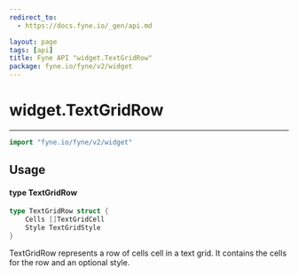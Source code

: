 ```yaml
---
redirect_to:
  - https://docs.fyne.io/_gen/api.md

layout: page
tags: [api]
title: Fyne API "widget.TextGridRow"
package: fyne.io/fyne/v2/widget
---
```

# widget.TextGridRow
---
```go
import "fyne.io/fyne/v2/widget"
```

## Usage

#### type TextGridRow

```go
type TextGridRow struct {
	Cells []TextGridCell
	Style TextGridStyle
}
```

TextGridRow represents a row of cells cell in a text grid. It contains the cells for the row and an optional style.
